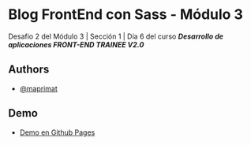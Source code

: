# Blog FrontEnd con Sass - Módulo 3

Desafio 2 del Módulo 3 | Sección 1 | Día 6 del curso _**Desarrollo de aplicaciones FRONT-END TRAINEE V2.0**_
## Authors

- [@maprimat](https://www.github.com/maprimat)


## Demo

- [Demo en Github Pages](https://maprimat.github.io/Blog-FrontEnd-con-Sass)
